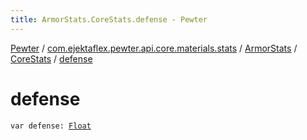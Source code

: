 ```yaml
---
title: ArmorStats.CoreStats.defense - Pewter
---
```


[Pewter](../../../index.html) / [com.ejektaflex.pewter.api.core.materials.stats](../../index.html) / [ArmorStats](../index.html) / [CoreStats](index.html) / [defense](./defense.html)

# defense

`var defense: `[`Float`](https://kotlinlang.org/api/latest/jvm/stdlib/kotlin/-float/index.html)